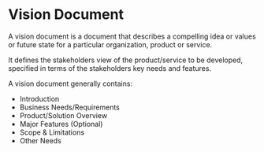 # Vision Document

A vision document is a document that describes a compelling idea or values or future state for a particular organization, product or service.

It defines the stakeholders view of the product/service to be developed, specified in terms of the stakeholders key needs and features.

A vision document generally contains:

* Introduction
* Business Needs/Requirements
* Product/Solution Overview
* Major Features (Optional)
* Scope & Limitations
* Other Needs
